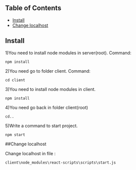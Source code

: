 ## Table of Contents
- [Install](#install)
- [Change localhost](#change-localhost)
## Install
1)You need to install node modules in server(root).
Command:
```
npm install
```
2)You need go to folder client.
Command:
```
cd client
```
3)You need to install node modules in client.
```
npm install
```
4)You need go back in folder client(root)

```
cd..
```
5)Write a command to start project.
```
npm start
```

##Change localhost

Change localhost in file :
```
client\node_modules\react-scripts\scripts\start.js
```
